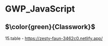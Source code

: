 # GWP_JavaScript

 ## $\color{green}{Classwork}$

15.table - https://zesty-faun-3462c0.netlify.app/
